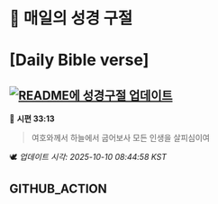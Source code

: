 # 🙏 매일의 성경 구절
# [Daily Bible verse]
## [![README에 성경구절 업데이트](https://github.com/DONGSUKA/first_test/actions/workflows/update-readme-bible.yml/badge.svg)](https://github.com/DONGSUKA/first_test/actions/workflows/update-readme-bible.yml)
<!-- START_BIBLE_VERSE -->
📖 **시편 33:13**
> 여호와께서 하늘에서 굽어보사 모든 인생을 살피심이여

🕊️ _업데이트 시각: 2025-10-10 08:44:58 KST_
  <!-- END_BIBLE_VERSE -->
## GITHUB_ACTION
